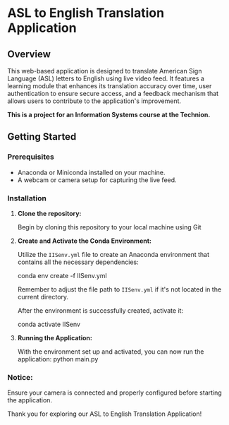 # ASL to English Translation Application

## Overview

This web-based application is designed to translate American Sign Language (ASL) letters to English using live video feed. It features a learning module that enhances its translation accuracy over time, user authentication to ensure secure access, and a feedback mechanism that allows users to contribute to the application's improvement.

**This is a project for an Information Systems course at the Technion.**


## Getting Started

### Prerequisites

- Anaconda or Miniconda installed on your machine.
- A webcam or camera setup for capturing the live feed.

### Installation

1. **Clone the repository:**

   Begin by cloning this repository to your local machine using Git


2. **Create and Activate the Conda Environment:**

    Utilize the `IISenv.yml` file to create an Anaconda environment that contains all the necessary dependencies:
    
    conda env create -f IISenv.yml
    
    
    Remember to adjust the file path to `IISenv.yml` if it's not located in the current directory.
    
    After the environment is successfully created, activate it:
    
    conda activate IISenv


3. **Running the Application:**

    With the environment set up and activated, you can now run the application:
    python main.py

### Notice:
Ensure your camera is connected and properly configured before starting the application.

Thank you for exploring our ASL to English Translation Application!



